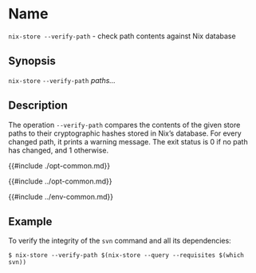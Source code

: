 # Name

`nix-store --verify-path` - check path contents against Nix database

## Synopsis

`nix-store` `--verify-path` *paths…*

## Description

The operation `--verify-path` compares the contents of the given store
paths to their cryptographic hashes stored in Nix’s database. For every
changed path, it prints a warning message. The exit status is 0 if no
path has changed, and 1 otherwise.

{{#include ./opt-common.md}}

{{#include ../opt-common.md}}

{{#include ../env-common.md}}

## Example

To verify the integrity of the `svn` command and all its dependencies:

```console
$ nix-store --verify-path $(nix-store --query --requisites $(which svn))
```

